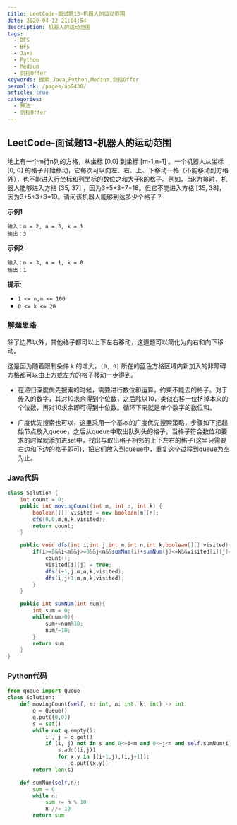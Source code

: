 ```yaml
---
title: LeetCode-面试题13-机器人的运动范围
date: 2020-04-12 21:04:54
description: 机器人的运动范围
tags: 
  - DFS
  - BFS
  - Java
  - Python
  - Medium
  - 剑指Offer
keywords: 搜索,Java,Python,Medium,剑指Offer
permalink: /pages/ab9430/
article: true
categories: 
  - 算法
  - 剑指Offer
---
```


## LeetCode-面试题13-机器人的运动范围

地上有一个m行n列的方格，从坐标 [0,0] 到坐标 [m-1,n-1] 。一个机器人从坐标 [0, 0] 的格子开始移动，它每次可以向左、右、上、下移动一格（不能移动到方格外），也不能进入行坐标和列坐标的数位之和大于k的格子。例如，当k为18时，机器人能够进入方格 [35, 37] ，因为3+5+3+7=18。但它不能进入方格 [35, 38]，因为3+5+3+8=19。请问该机器人能够到达多少个格子？

 <!--more-->

**示例1**

```
输入：m = 2, n = 3, k = 1
输出：3
```

**示例2**

```
输入：m = 3, n = 1, k = 0
输出：1
```

**提示:**

- `1 <= n,m <= 100`
- `0 <= k <= 20`

### 解题思路

除了边界以外，其他格子都可以上下左右移动，这道题可以简化为向右和向下移动。

这是因为随着限制条件 `k` 的增大，`(0, 0)` 所在的蓝色方格区域内新加入的非障碍方格都可以由上方或左方的格子移动一步得到。

- 在递归深度优先搜索的时候，需要进行数位和运算，约束不能去的格子。对于传入的数字，其对10求余得到个位数，之后除以10，类似右移一位挤掉本来的个位数，再对10求余即可得到十位数。循环下来就是单个数字的数位和。


- 广度优先搜索也可以，这里采用一个基本的广度优先搜索策略，步骤如下把起始节点放入queue，之后从queue中取出队列头的格子，当格子符合数位和要求的时候就添加进set中，找出与取出格子相邻的上下左右的格子(这里只需要右边和下边的格子即可)，把它们放入到queue中，重复这个过程到queue为空为止。

### Java代码

```java
class Solution {
    int count = 0;
    public int movingCount(int m, int n, int k) {
        boolean[][] visited = new boolean[m][n];
        dfs(0,0,m,n,k,visited);
        return count;
    }

    public void dfs(int i,int j,int m,int n,int k,boolean[][] visited){
        if(i>=0&&i<m&&j>=0&&j<n&&sumNum(i)+sumNum(j)<=k&&visited[i][j]==false){
            count++;
            visited[i][j] = true;
            dfs(i+1,j,m,n,k,visited);
            dfs(i,j+1,m,n,k,visited);
        }
    }

    public int sumNum(int num){
        int sum = 0;
        while(num>0){
            sum+=num%10;
            num/=10;
        }
        return sum;
    }
}
```

### Python代码

```python
from queue import Queue
class Solution:
    def movingCount(self, m: int, n: int, k: int) -> int:
        q = Queue()
        q.put((0,0))
        s = set()
        while not q.empty():
            i , j = q.get()
            if (i, j) not in s and 0<=i<m and 0<=j<n and self.sumNum(i)+self.sumNum(j)<=k:
                s.add((i,j))
                for x,y in [(i+1,j),(i,j+1)]:
                    q.put((x,y))
        return len(s)

    def sumNum(self,n):
        sum = 0
        while n:
            sum += n % 10
            n //= 10
        return sum
```

